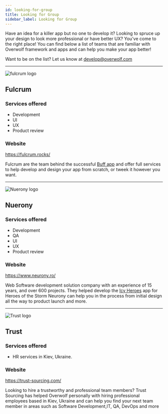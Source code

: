 ```yaml
---
id: looking-for-group
title: Looking for Group
sidebar_label: Looking for Group
---
```


Have an idea for a killer app but no one to develop it? Looking to spruce up your design to look more professional or have better UX? You've come to the right place!
You can find below a list of teams that are familiar with Overwolf framework and apps and can help you make your app better!

Want to be on the list? Let us know at develop@overwolf.com

---

![fulcrum logo](assets/looking-for-a-group/fulcrum_logo.png)

## Fulcrum 

### Services offered

* Development
* UI
* UX
* Product review

### Website

https://fulcrum.rocks/

Fulcrum are the team behind the successful [Buff app](https://www.overwolf.com/app/buff.game-Buff_Achievement_Tracker) and offer full services to help develop and design your app from scratch, or tweek it however you want.

---

![Nuerony logo](assets/looking-for-a-group/neurony-logo.png)

## Nuerony 

### Services offered

* Development
* QA
* UI
* UX
* Product review

### Website

https://www.neurony.ro/

Web Software development solution company with an experience of 15 years, and over 600 projects. They helped develop the [Icy Heroes](https://www.overwolf.com/app/Icy_Veins-Icy_Heroes) app for Heroes of the Storm
Neurony can help you in the process from initial design all the way to product launch and more.

---

![Trust logo](assets/looking-for-a-group/trust-logo.png)

## Trust


### Services offered

* HR services in Kiev, Ukraine.

### Website
https://trust-sourcing.com/

Looking to hire a trustworthy and professional team members? Trust Sourcing has helped Overwolf personally with hiring professional employees based in Kiev, Ukraine and can help you find your next team member in areas such as Software Development,IT, QA, DevOps and more
